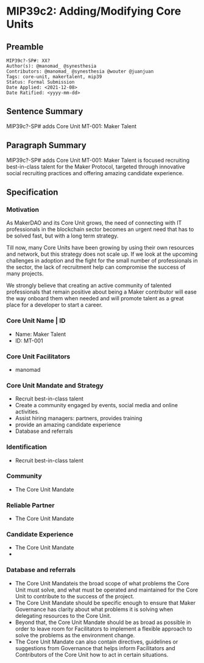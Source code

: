 # MIP39c2: Adding/Modifying Core Units

## Preamble

```
MIP39c?-SP#: XX?
Author(s): @manomad_ @synesthesia
Contributors: @manomad_ @synesthesia @wouter @juanjuan
Tags: core-unit, makertalent, mip39
Status: Formal Submission
Date Applied: <2021-12-08>
Date Ratified: <yyyy-mm-dd>
```

## Sentence Summary

MIP39c?-SP# adds Core Unit MT-001: Maker Talent

## Paragraph Summary

MIP39c?-SP# adds Core Unit MT-001: Maker Talent is focused recruiting best-in-class talent for the Maker Protocol, targeted through innovative social recruiting practices and offering amazing candidate experience.


## Specification

### Motivation

As MakerDAO and its Core Unit grows, the need of connecting with IT professionals in the blockchain sector becomes an urgent need that has to be solved fast, but with a long term strategy.


Till now, many Core Units have been growing by using their own resources and network, but this strategy does not scale up. If we look at the upcoming challenges in adoption and the fight for the small number of professionals in the sector, the lack of recruitment help can compromise the success of many projects.

We strongly believe that creating an active community of talented professionals that remain positive about being a Maker contributor will ease the way onboard them when needed and will promote talent as a great place for a developer to start a career.

### Core Unit Name | ID

- Name: Maker Talent
- ID: MT-001

### Core Unit Facilitators

- manomad

### Core Unit Mandate and Strategy

- Recruit best-in-class talent 
- Create a community engaged by events, social media and online activities.
- Assist hiring managers: partners, provides training
- provide an amazing candidate experience
- Database and referrals

### Identification
- Recruit best-in-class talent  

### Community
- The Core Unit Mandate

 ### Reliable Partner
- The Core Unit Mandate 
 ### Candidate Experience
- The Core Unit Mandate
- 
 ### Database and referrals

- The Core Unit Mandateis the broad scope of what problems the Core Unit must solve, and what must be operated and maintained for the Core Unit to contribute to the success of the project.
- The Core Unit Mandate should be specific enough to ensure that Maker Governance has clarity about what problems it is solving when delegating resources to the Core Unit.
- Beyond that, the Core Unit Mandate should be as broad as possible in order to leave room for Facilitators to implement a flexible approach to solve the problems as the environment change.
- The Core Unit Mandate can also contain directives, guidelines or suggestions from Governance that helps inform Facilitators and Contributors of the Core Unit how to act in certain situations.
